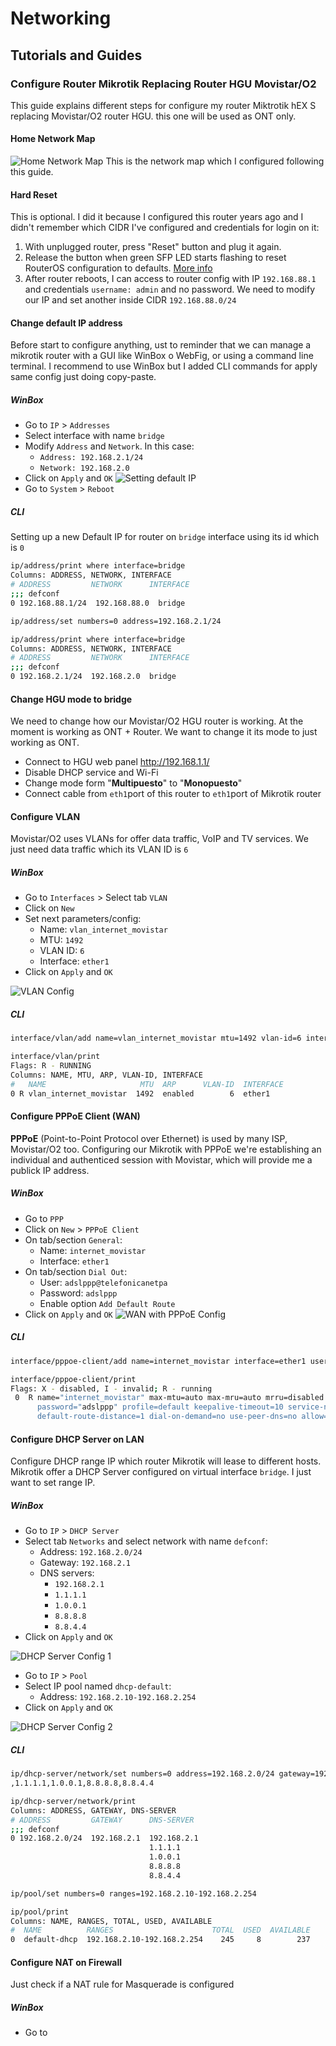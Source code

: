 # Networking


## Tutorials and Guides

### Configure Router Mikrotik Replacing Router HGU Movistar/O2
This guide explains different steps for configure my router Miktrotik hEX S replacing Movistar/O2 router HGU. this one will be used as ONT only.

#### Home Network Map
![Home Network Map](./images/home_network.png "Home Network Map")
This is the network map which I configured following this guide.

#### Hard Reset
This is optional. I did it because I configured this router years ago and I didn't remember which CIDR I've configured and credentials for login on it:
1. With unplugged router, press "Reset" button and plug it again.
2. Release the button when green SFP LED starts flashing to reset RouterOS configuration to defaults. [More info](https://help.mikrotik.com/docs/spaces/UM/pages/18350173/hEX+S#hEXS-Powering)
3. After router reboots, I can access to router config with IP `192.168.88.1` and credentials `username: admin` and no password. We need to modify our IP and set another inside CIDR `192.168.88.0/24`


#### Change default IP address
Before start to configure anything, ust to reminder that we can manage a mikrotik router with a GUI like WinBox o WebFig, or using a command line terminal.
I recommend to use WinBox but I added CLI commands for apply same config just doing copy-paste.
##### WinBox
- Go to `IP` > `Addresses`
- Select interface with name `bridge`
- Modify `Address` and `Network`. In this case:
    - `Address: 192.168.2.1/24`
    - `Network: 192.168.2.0`
- Click on `Apply` and `OK`
![Setting default IP](./images/change_default_IP.png)
- Go to `System` > `Reboot`


##### CLI
Setting up a new Default IP for router on `bridge` interface using its id which is `0`

```bash
ip/address/print where interface=bridge
Columns: ADDRESS, NETWORK, INTERFACE
# ADDRESS         NETWORK      INTERFACE
;;; defconf
0 192.168.88.1/24  192.168.88.0  bridge

ip/address/set numbers=0 address=192.168.2.1/24

ip/address/print where interface=bridge
Columns: ADDRESS, NETWORK, INTERFACE
# ADDRESS         NETWORK      INTERFACE
;;; defconf
0 192.168.2.1/24  192.168.2.0  bridge
```

#### Change HGU mode to bridge
We need to change how our Movistar/O2 HGU router is working. At the moment is working as ONT + Router. We want to change it its mode to just working as ONT.
* Connect to HGU web panel http://192.168.1.1/
* Disable DHCP service and Wi-Fi
* Change mode form "**Multipuesto**" to "**Monopuesto**"
* Connect cable from `eth1`port of this router to `eth1`port of Mikrotik router

#### Configure VLAN
Movistar/O2 uses VLANs for offer data traffic, VoIP and TV services. We just need data traffic which its VLAN ID is `6`
##### WinBox
* Go to `Interfaces` > Select tab `VLAN`
* Click on `New`
* Set next parameters/config:
    * Name: `vlan_internet_movistar`
    * MTU: `1492`
    * VLAN ID: `6`
    * Interface: `ether1`
* Click on `Apply` and `OK`

![VLAN Config](./images/vlan_config.png "VLAN Config")

##### CLI
```bash
interface/vlan/add name=vlan_internet_movistar mtu=1492 vlan-id=6 interface=ether1

interface/vlan/print
Flags: R - RUNNING
Columns: NAME, MTU, ARP, VLAN-ID, INTERFACE
#   NAME                     MTU  ARP      VLAN-ID  INTERFACE
0 R vlan_internet_movistar  1492  enabled        6  ether1
```

#### Configure PPPoE Client (WAN)
**PPPoE** (Point-to-Point Protocol over Ethernet) is used by many ISP, Movistar/O2 too. Configuring our Mikrotik with PPPoE we're establishing an individual and authenticed session with Movistar, which will provide me a publick IP address.
##### WinBox
* Go to `PPP` 
* Click on `New` > `PPPoE Client`
* On tab/section `General`:
    * Name: `internet_movistar`
    * Interface: `ether1`
* On tab/section `Dial Out`:
    * User: `adslppp@telefonicanetpa`
    * Password: `adslppp`
    * Enable option `Add Default Route`
* Click on `Apply` and `OK`
![WAN with PPPoE Config](./images/wan_pppoe_config.png "WAN with PPPoE Config")

##### CLI
```bash
interface/pppoe-client/add name=internet_movistar interface=ether1 user=adslppp@telefonicanetpa password=adslppp add-default-route=yes disabled=no

interface/pppoe-client/print
Flags: X - disabled, I - invalid; R - running
 0  R name="internet_movistar" max-mtu=auto max-mru=auto mrru=disabled interface=ether1 user="adslppp@telefonicanetpa>
      password="adslppp" profile=default keepalive-timeout=10 service-name="" ac-name="" add-default-route=yes
      default-route-distance=1 dial-on-demand=no use-peer-dns=no allow=pap,chap,mschap1,mschap2
```

#### Configure DHCP Server on LAN
Configure DHCP range IP which router Mikrotik will lease to different hosts. Mikrotik offer a DHCP Server configured on virtual interface `bridge`.
I just want to set range IP.

##### WinBox
* Go to `IP` > `DHCP Server`
* Select tab `Networks` and select network with name `defconf`:
    * Address: `192.168.2.0/24`
    * Gateway: `192.168.2.1`
    * DNS servers:
        * `192.168.2.1`
        * `1.1.1.1`
        * `1.0.0.1`
        * `8.8.8.8`
        * `8.8.4.4`
* Click on `Apply` and `OK`

![DHCP Server Config 1](./images/dhcp_server_config_1.png "DHCP Server Config 1")

* Go to `IP` > `Pool`
* Select IP pool named `dhcp-default`:
    * Address: `192.168.2.10-192.168.2.254`
* Click on `Apply` and `OK`

![DHCP Server Config 2](./images/dhcp_server_config_2.png "DHCP Server Config 2")

##### CLI
```bash
ip/dhcp-server/network/set numbers=0 address=192.168.2.0/24 gateway=192.168.2.1 dns-server=192.168.2.1
,1.1.1.1,1.0.0.1,8.8.8.8,8.8.4.4

ip/dhcp-server/network/print
Columns: ADDRESS, GATEWAY, DNS-SERVER
# ADDRESS         GATEWAY      DNS-SERVER
;;; defconf
0 192.168.2.0/24  192.168.2.1  192.168.2.1
                               1.1.1.1
                               1.0.0.1
                               8.8.8.8
                               8.8.4.4

ip/pool/set numbers=0 ranges=192.168.2.10-192.168.2.254

ip/pool/print
Columns: NAME, RANGES, TOTAL, USED, AVAILABLE
#  NAME          RANGES                      TOTAL  USED  AVAILABLE
0  default-dhcp  192.168.2.10-192.168.2.254    245     8        237
```

#### Configure NAT on Firewall
Just check if a NAT rule for Masquerade is configured

##### WinBox
* Go to 